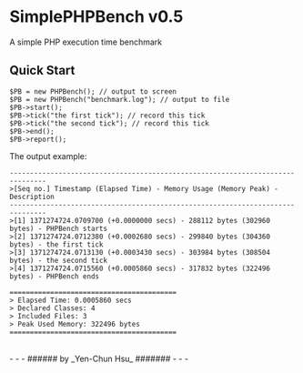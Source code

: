SimplePHPBench v0.5
===================

A simple PHP execution time benchmark

Quick Start
-----------
    
    $PB = new PHPBench(); // output to screen
    $PB = new PHPBench("benchmark.log"); // output to file
    $PB->start();
    $PB->tick("the first tick"); // record this tick
    $PB->tick("the second tick"); // record this tick
    $PB->end();
    $PB->report();
    
    
The output example:

    -------------------------------------------------------------------------------
    >[Seq no.] Timestamp (Elapsed Time) - Memory Usage (Memory Peak) - Description
    -------------------------------------------------------------------------------
    >[1] 1371274724.0709700 (+0.0000000 secs) - 288112 bytes (302960 bytes) - PHPBench starts
    >[2] 1371274724.0712380 (+0.0002680 secs) - 299840 bytes (304360 bytes) - the first tick
    >[3] 1371274724.0713130 (+0.0003430 secs) - 303984 bytes (308504 bytes) - the second tick
    >[4] 1371274724.0715560 (+0.0005860 secs) - 317832 bytes (322496 bytes) - PHPBench ends

    =========================================
    > Elapsed Time: 0.0005860 secs
    > Declared Classes: 4
    > Included Files: 3
    > Peak Used Memory: 322496 bytes
    =========================================

<br />
- - -
###### by _Yen-Chun Hsu_ #######
- - -
